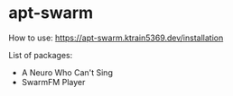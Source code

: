 # apt-swarm

How to use: https://apt-swarm.ktrain5369.dev/installation

List of packages:

- A Neuro Who Can't Sing
- SwarmFM Player
